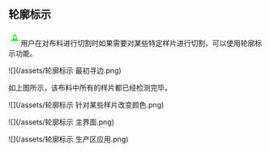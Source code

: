 ## 轮廓标示

![](/assets/轮廓标示.png)用户在对布料进行切割时如果需要对某些特定样片进行切割，可以使用轮廓标示功能。

![](/assets/轮廓标示 最初寻边.png)

如上图所示，该布料中所有的样片都已经检测完毕。

![](/assets/轮廓标示 针对某些样片改变颜色.png)

![](/assets/轮廓标示 主界面.png)

![](/assets/轮廓标示 生产区应用.png)

